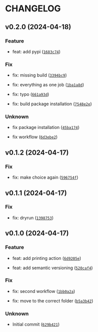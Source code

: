 # CHANGELOG



## v0.2.0 (2024-04-18)

### Feature

* feat: add pypi ([`1683c74`](https://github.com/ds-sebastianchwilczynski/semantic-release-testing/commit/1683c7478d420392fbe15c78df4a6f7eba8dc151))

### Fix

* fix: missing build ([`3394bc9`](https://github.com/ds-sebastianchwilczynski/semantic-release-testing/commit/3394bc9e0fc446c16800d7775631dfd5a821320a))

* fix: everything as one job ([`1ba1a8d`](https://github.com/ds-sebastianchwilczynski/semantic-release-testing/commit/1ba1a8dea333b8ddc7f0ffbd1a0cdca6c5d7fa3a))

* fix: typo ([`661a93d`](https://github.com/ds-sebastianchwilczynski/semantic-release-testing/commit/661a93d5d2941ec5fa1fec7854e29e13ff42941c))

* fix: build package installation ([`7548e2e`](https://github.com/ds-sebastianchwilczynski/semantic-release-testing/commit/7548e2eb232ae3af6348d9be74bafc1b4225477c))

### Unknown

* fix package installation ([`45ba174`](https://github.com/ds-sebastianchwilczynski/semantic-release-testing/commit/45ba1749bf134f4823a50c523a1cd854fccfb441))

* fix workflow ([`6d3ebe2`](https://github.com/ds-sebastianchwilczynski/semantic-release-testing/commit/6d3ebe233883bd4605fbe6802ee5284648a363cd))


## v0.1.2 (2024-04-17)

### Fix

* fix: make choice again ([`596754f`](https://github.com/ds-sebastianchwilczynski/semantic-release-testing/commit/596754f89929b312af8028229e8716bbb01bb859))


## v0.1.1 (2024-04-17)

### Fix

* fix: dryrun ([`1398753`](https://github.com/ds-sebastianchwilczynski/semantic-release-testing/commit/13987532a1a8936bf80211f692a2474e8f95bf5c))


## v0.1.0 (2024-04-17)

### Feature

* feat: add printing action ([`6d9205e`](https://github.com/ds-sebastianchwilczynski/semantic-release-testing/commit/6d9205e0587b4bcb9302f6beae8fa8c5cc3b8828))

* feat: add semantic versioning ([`520caf4`](https://github.com/ds-sebastianchwilczynski/semantic-release-testing/commit/520caf435811ec70cc754875d07fac4328df2f82))

### Fix

* fix: second workflow ([`1bb0a2a`](https://github.com/ds-sebastianchwilczynski/semantic-release-testing/commit/1bb0a2a90962a27b04c76d62723e05314ec260b3))

* fix: move to the correct folder ([`b5a3b42`](https://github.com/ds-sebastianchwilczynski/semantic-release-testing/commit/b5a3b4275017de103a641b9872877852e0411bc2))

### Unknown

* Initial commit ([`629b421`](https://github.com/ds-sebastianchwilczynski/semantic-release-testing/commit/629b42173f3ab763b8e0bd577e8c76a8e8d40628))
